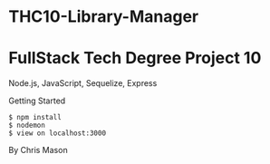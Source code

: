 # THC10-Library-Manager
# FullStack Tech Degree Project 10
Node.js, JavaScript, Sequelize, Express

Getting Started
```
$ npm install
$ nodemon
$ view on localhost:3000
```

By Chris Mason
